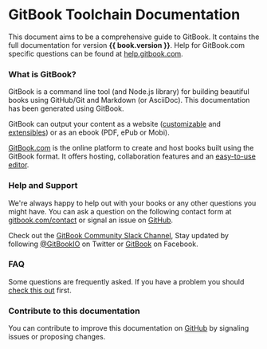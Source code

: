 # GitBook Toolchain Documentation

This document aims to be a comprehensive guide to GitBook. It contains the full documentation for version **{{ book.version }}**. Help for GitBook.com specific questions can be found at [help.gitbook.com](https://help.gitbook.com).

### What is GitBook?

GitBook is a command line tool (and Node.js library) for building beautiful books using GitHub/Git and Markdown (or AsciiDoc). This documentation has been generated using GitBook.

GitBook can output your content as a website ([customizable](themes/README.md) and [extensibles](plugins/README.md)) or as an ebook (PDF, ePub or Mobi).

[GitBook.com](https://www.gitbook.com) is the online platform to create and host books built using the GitBook format. It offers hosting, collaboration features and an [easy-to-use editor](https://www.gitbook.com/editor).

### Help and Support

We're always happy to help out with your books or any other questions you might have. You can ask a question on the following contact form at [gitbook.com/contact](https://www.gitbook.com/contact) or signal an issue on [GitHub](https://github.com/GitbookIO/gitbook).

Check out the [GitBook Community Slack Channel](https://slack.gitbook.com), Stay updated by following [@GitBookIO](https://twitter.com/GitBookIO) on Twitter or [GitBook](https://www.facebook.com/gitbookcom) on Facebook.

### FAQ

Some questions are frequently asked. If you have a problem you should [check this out](faq.md) first.

### Contribute to this documentation

You can contribute to improve this documentation on [GitHub](https://github.com/GitbookIO/gitbook) by signaling issues or proposing changes.

